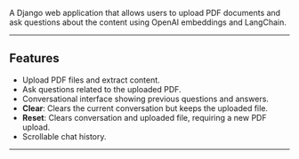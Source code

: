 A Django web application that allows users to upload PDF documents and ask questions about the content using OpenAI embeddings and LangChain.

---

## Features

- Upload PDF files and extract content.
- Ask questions related to the uploaded PDF.
- Conversational interface showing previous questions and answers.
- **Clear**: Clears the current conversation but keeps the uploaded file.
- **Reset**: Clears conversation and uploaded file, requiring a new PDF upload.
- Scrollable chat history.
---
